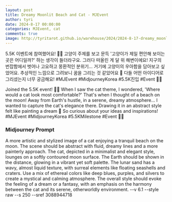 ```yaml
---
layout: post
title: Dreamy Moonlit Beach and Cat - MJEvent
author: tyri
date: 2024-8-17 00:00:00
categories: MJEvent, cat
comments: true
image: http://tyritarot.github.io/warehouse/2024/2024-8-17-dreamy_moonlit_beach_and_cat_mjevent_title.png
---
```

5.5K 이벤트에 참여했어요! 🌙🐱 고양이 주제를 보고 문득 '고양이가 제일 편안해 보이는 곳은 어디일까?' 하는 생각이 들더라구요. 그러다 떠올린 게 달 위 해변이에요! 지구의 번잡함에서 벗어나 고요하고 몽환적인 분위기... 거기에 고양이의 우아함을 담아보고 싶었어요. 추상적인 느낌으로 그려보니 꿈을 그리는 것 같았어요 💫 다들 어떤 아이디어로 그리셨는지 너무 궁금해요! #MJEvent #MidjourneyKorea #5.5K진입 #Event 🎨✨

Joined the 5.5K event! 🌙🐱 When I saw the cat theme, I wondered, 'Where would a cat look most comfortable?' That's when I thought of a beach on the moon! Away from Earth's hustle, in a serene, dreamy atmosphere... I wanted to capture the cat's elegance there. Drawing it in an abstract style felt like painting a dream 💫 So curious about your ideas and inspirations! #MJEvent #MidjourneyKorea #5.5KMilestone #Event 🎨✨

### Midjourney Prompt

A more artistic and stylized image of a cat enjoying a tranquil beach on the moon. The scene should be abstract with fluid, dreamy lines and a more painterly approach. The cat, depicted in a minimalist and elegant style, lounges on a softly contoured moon surface. The Earth should be shown in the distance, glowing in a vibrant yet soft palette. The lunar sand has a wavy, almost liquid texture, with surreal elements like floating seashells and craters. Use a mix of ethereal colors like deep blues, purples, and silvers to create a mystical and calming atmosphere. The overall style should evoke the feeling of a dream or a fantasy, with an emphasis on the harmony between the cat and its serene, otherworldly environment. --v 6.1 --style raw --s 250 --sref 3088944718